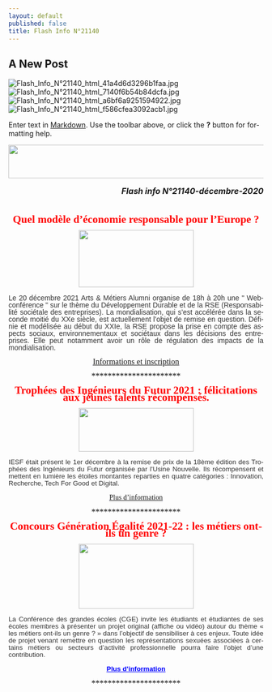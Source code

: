 ```yaml
---
layout: default
published: false
title: Flash Info N°21140
---
```

## A New Post
![Flash_Info_N°21140_html_41a4d6d3296b1faa.jpg]({{site.baseurl}}/media/Flash_Info_N°21140_html_41a4d6d3296b1faa.jpg)
![Flash_Info_N°21140_html_7140f6b54b84dcfa.jpg]({{site.baseurl}}/media/Flash_Info_N°21140_html_7140f6b54b84dcfa.jpg)
![Flash_Info_N°21140_html_a6bf6a9251594922.jpg]({{site.baseurl}}/media/Flash_Info_N°21140_html_a6bf6a9251594922.jpg)
![Flash_Info_N°21140_html_f586cfea3092acb1.jpg]({{site.baseurl}}/media/Flash_Info_N°21140_html_f586cfea3092acb1.jpg)

Enter text in [Markdown](http://daringfireball.net/projects/markdown/). Use the toolbar above, or click the **?** button for formatting help.

<body lang="fr-FR" link="#0000ff" vlink="#800080" dir="ltr"><p align="center" style="line-height: 100%; margin-bottom: 0.19in">
<img src="/media/a26e34efcae52d112c5cd29877d07f76_html_a6bf6a9251594922.jpg" name="Image 2" align="bottom" width="680" height="66" border="0"/>
</p>
<p align="right" style="line-height: 100%; margin-bottom: 0in"><font size="3" style="font-size: 12pt"><i><b>Flash
info N°21140-décembre-2020</b></i></font></p>
<p align="center" style="line-height: 100%; margin-bottom: 0in"><br/>

</p>
<p align="center" style="line-height: 100%; margin-bottom: 0in"><font color="#ff0000"><font face="Engravers MT, serif"><font size="4" style="font-size: 16pt"><b>Quel
modèle d’économie responsable pour l’Europe ?</b></font></font></font></p>
<p align="center" style="line-height: 100%; margin-bottom: 0in"><img src="a26e34efcae52d112c5cd29877d07f76_html_f586cfea3092acb1.jpg" name="Image 1" align="bottom" width="227" height="113" border="0"/>
</p>
<p align="justify" style="line-height: 100%; margin-bottom: 0in"><font color="#333333"><font face="Arial, serif">Le
20 décembre 2021 Arts &amp; Métiers Alumni organise de 18h à 20h
une &quot;&nbsp;Webconférence &quot; sur le thème du&nbsp;Développement
Durable et de la RSE (Responsabilité sociétale des entreprises). La
mondialisation, qui s’est accélérée dans la seconde moitié du
XXe siècle, est actuellement l’objet de remise en question.
Définie et modélisée au début du XXIe, la RSE propose la prise en
compte des aspects sociaux, environnementaux et sociétaux dans les
décisions des entreprises. Elle peut notamment avoir un rôle de
régulation des impacts de la mondialisation.</font></font></p>
<p align="center" style="line-height: 100%; margin-bottom: 0in"><font color="#0000ff"><u><a href="https://www.arts-et-metiers.asso.fr/events/74239"><font face="Calibri, serif"><font size="3" style="font-size: 12pt">Informations
et inscription</font></font></a></u></font></p>
<p align="center" style="line-height: 100%; margin-bottom: 0in"><font color="#000000"><font face="Calibri, serif"><font size="3" style="font-size: 12pt">**********************</font></font></font></p>
<p align="center" style="line-height: 100%; margin-bottom: 0in"><font color="#ff0000"><font face="Engravers MT, serif"><font size="4" style="font-size: 16pt"><b>Trophées
des Ingénieurs du Futur 2021 : félicitations aux jeunes talents
récompensés.</b></font></font></font></p>
<p align="center" style="line-height: 100%; margin-bottom: 0in"><img src="a26e34efcae52d112c5cd29877d07f76_html_41a4d6d3296b1faa.jpg" name="Image 3" align="bottom" width="227" height="86" border="0"/>
</p>
<p align="justify" style="line-height: 100%; margin-bottom: 0in"><font color="#333333"><font face="Arial, serif"><font size="2" style="font-size: 10pt">IESF
était présent le 1er décembre à la remise de prix de la 18ème
édition des Trophées des Ingénieurs du Futur organisée par
l'Usine Nouvelle. Ils récompensent et mettent en lumière les
étoiles montantes reparties en quatre catégories : Innovation,
Recherche, Tech For Good et Digital.</font></font></font></p>
<p align="center" style="line-height: 100%; margin-bottom: 0in"><font color="#0000ff"><u><a href="https://evenements.infopro-digital.com/usinenouvelle/evenement-trophees-des-ingenieurs-du-futur-2021-2021-p-14204#/?xtor=ES-59"><font face="Calibri, serif">Plus
d’information</font></a></u></font></p>
<p align="center" style="line-height: 100%; margin-bottom: 0in"><font color="#000000"><font face="Calibri, serif"><font size="3" style="font-size: 12pt">**********************</font></font></font></p>
<p align="center" style="line-height: 100%; margin-bottom: 0in"><font color="#ff0000"><font face="Engravers MT, serif"><font size="4" style="font-size: 16pt"><b>Concours
Génération Égalité 2021-22 : les métiers ont-ils un genre ?</b></font></font></font></p>
<p align="center" style="line-height: 100%; margin-bottom: 0in"><img src="a26e34efcae52d112c5cd29877d07f76_html_7140f6b54b84dcfa.jpg" name="Image 4" align="bottom" width="227" height="128" border="0"/>
</p>
<p align="justify" style="line-height: 100%; margin-bottom: 0in"><font color="#333333"><font face="Arial, serif"><font size="2" style="font-size: 10pt">La
Conférence des grandes écoles (CGE) invite les étudiants et
étudiantes de ses écoles membres à présenter un projet original
(affiche ou vidéo) autour du thème « les métiers ont-ils un genre
? » dans l’objectif de sensibiliser à ces enjeux. Toute idée
de&nbsp;projet venant remettre en question les représentations
sexuées associées à certains métiers ou secteurs d’activité
professionnelle&nbsp;pourra faire l’objet d’une contribution.</font></font></font></p>
<p align="center" style="line-height: 100%; margin-bottom: 0in"><b><a href="http://bit.ly/3lS3Ags" target="_blank"><font color="#0000ff"><font face="Arial, serif"><font size="2" style="font-size: 10pt"><u>Plus
d'information</u></font></font></font></a></b></p>
<p align="center" style="line-height: 100%; margin-bottom: 0in"><font color="#000000"><font face="Calibri, serif"><font size="3" style="font-size: 12pt">**********************</font></font></font></p>
</body>
